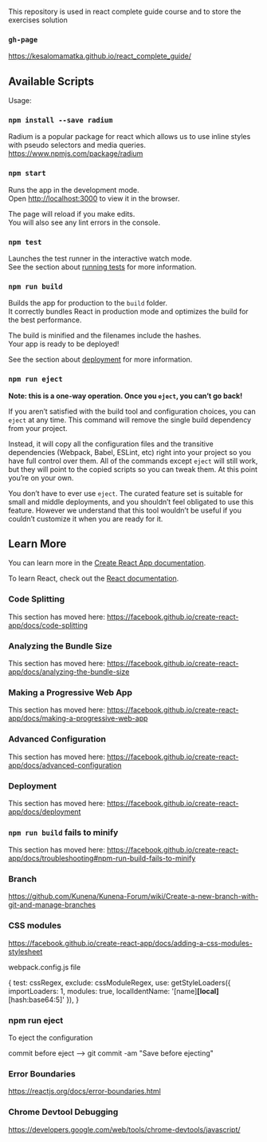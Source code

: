 
This repository is used in react complete guide course and to store the exercises solution

### `gh-page`

https://kesalomamatka.github.io/react_complete_guide/

## Available Scripts

Usage:
### `npm install --save radium`

Radium is a popular package for react which allows us to use inline styles with pseudo selectors and media queries.
https://www.npmjs.com/package/radium

### `npm start`

Runs the app in the development mode.<br>
Open [http://localhost:3000](http://localhost:3000) to view it in the browser.

The page will reload if you make edits.<br>
You will also see any lint errors in the console.

### `npm test`

Launches the test runner in the interactive watch mode.<br>
See the section about [running tests](https://facebook.github.io/create-react-app/docs/running-tests) for more information.

### `npm run build`

Builds the app for production to the `build` folder.<br>
It correctly bundles React in production mode and optimizes the build for the best performance.

The build is minified and the filenames include the hashes.<br>
Your app is ready to be deployed!

See the section about [deployment](https://facebook.github.io/create-react-app/docs/deployment) for more information.

### `npm run eject`

**Note: this is a one-way operation. Once you `eject`, you can’t go back!**

If you aren’t satisfied with the build tool and configuration choices, you can `eject` at any time. This command will remove the single build dependency from your project.

Instead, it will copy all the configuration files and the transitive dependencies (Webpack, Babel, ESLint, etc) right into your project so you have full control over them. All of the commands except `eject` will still work, but they will point to the copied scripts so you can tweak them. At this point you’re on your own.

You don’t have to ever use `eject`. The curated feature set is suitable for small and middle deployments, and you shouldn’t feel obligated to use this feature. However we understand that this tool wouldn’t be useful if you couldn’t customize it when you are ready for it.

## Learn More

You can learn more in the [Create React App documentation](https://facebook.github.io/create-react-app/docs/getting-started).

To learn React, check out the [React documentation](https://reactjs.org/).

### Code Splitting

This section has moved here: https://facebook.github.io/create-react-app/docs/code-splitting

### Analyzing the Bundle Size

This section has moved here: https://facebook.github.io/create-react-app/docs/analyzing-the-bundle-size

### Making a Progressive Web App

This section has moved here: https://facebook.github.io/create-react-app/docs/making-a-progressive-web-app

### Advanced Configuration

This section has moved here: https://facebook.github.io/create-react-app/docs/advanced-configuration

### Deployment

This section has moved here: https://facebook.github.io/create-react-app/docs/deployment

### `npm run build` fails to minify

This section has moved here: https://facebook.github.io/create-react-app/docs/troubleshooting#npm-run-build-fails-to-minify

### Branch

https://github.com/Kunena/Kunena-Forum/wiki/Create-a-new-branch-with-git-and-manage-branches

### CSS modules

https://facebook.github.io/create-react-app/docs/adding-a-css-modules-stylesheet

webpack.config.js file

{
  test: cssRegex,
  exclude: cssModuleRegex,
  use: getStyleLoaders({
      importLoaders: 1,
      modules: true,
      localIdentName: '[name]__[local]__[hash:base64:5]'
  }),
}

### npm run eject

To eject the configuration

commit before eject --> git commit -am "Save before ejecting"

### Error Boundaries
https://reactjs.org/docs/error-boundaries.html

### Chrome Devtool Debugging
https://developers.google.com/web/tools/chrome-devtools/javascript/

